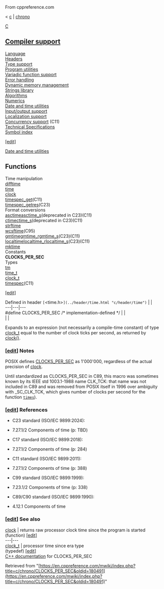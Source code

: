 From cppreference.com

< [c](../../c.html "c")‎ | [chrono](../chrono.html "c/chrono")

[ C](../../c.html "c")

[Compiler support](../compiler_support.html "c/compiler support")  
---  
[Language](../language.html "c/language")  
[Headers](../header.html "c/header")  
[Type support](../types.html "c/types")  
[Program utilities](../program.html "c/program")  
[Variadic function support](../variadic.html "c/variadic")  
[Error handling](../error.html "c/error")  
[Dynamic memory management](../memory.html "c/memory")  
[Strings library](../string.html "c/string")  
[Algorithms](../algorithm.html "c/algorithm")  
[Numerics](../numeric.html "c/numeric")  
[Date and time utilities](../chrono.html "c/chrono")  
[Input/output support](../io.html "c/io")  
[Localization support](../locale.html "c/locale")  
[Concurrency support](../thread.html "c/thread") (C11)  
[Technical Specifications](../experimental.html "c/experimental")  
[Symbol index](../index.html "c/symbol index")  
  
[[edit]](https://en.cppreference.com/mwiki/index.php?title=Template:c/navbar_content&action=edit)

[ Date and time utilities](../chrono.html "c/chrono")

Functions  
---  
Time manipulation  
[difftime](difftime.html "c/chrono/difftime")  
[time](time.html "c/chrono/time")  
[clock](clock.html "c/chrono/clock")  
[timespec_get](timespec_get.html "c/chrono/timespec get")(C11)  
[timespec_getres](timespec_getres.html "c/chrono/timespec getres")(C23)  
Format conversions  
[asctimeasctime_s](asctime.html "c/chrono/asctime")(deprecated in C23)(C11)  
[ctimectime_s](ctime.html "c/chrono/ctime")(deprecated in C23)(C11)  
[strftime](strftime.html "c/chrono/strftime")  
[wcsftime](wcsftime.html "c/chrono/wcsftime")(C95)  
[gmtimegmtime_rgmtime_s](gmtime.html "c/chrono/gmtime")(C23)(C11)  
[localtimelocaltime_rlocaltime_s](localtime.html "c/chrono/localtime")(C23)(C11)  
[mktime](mktime.html "c/chrono/mktime")  
Constants  
**CLOCKS_PER_SEC**  
Types  
[tm](tm.html "c/chrono/tm")  
[time_t](time_t.html "c/chrono/time t")  
[clock_t](clock_t.html "c/chrono/clock t")  
[timespec](timespec.html "c/chrono/timespec")(C11)  
  
[[edit]](https://en.cppreference.com/mwiki/index.php?title=Template:c/chrono/navbar_content&action=edit)

Defined in header `[`<time.h>`](../header/time.html "c/header/time")` |  |   
---|---|---  
#define CLOCKS_PER_SEC /* implementation-defined */ |  |   
| |   
  
Expands to an expression (not necessarily a compile-time constant) of type [clock_t](clock_t.html "c/chrono/clock t") equal to the number of clock ticks per second, as returned by [clock()](clock.html "c/chrono/clock"). 

### [[edit](https://en.cppreference.com/mwiki/index.php?title=c/chrono/CLOCKS_PER_SEC&action=edit&section=1 "Edit section: Notes")] Notes

POSIX defines [CLOCKS_PER_SEC](https://pubs.opengroup.org/onlinepubs/9799919799/basedefs/time.h.html) as 1'000'000, regardless of the actual precision of [clock](clock.html "c/chrono/clock"). 

Until standardized as CLOCKS_PER_SEC in C89, this macro was sometimes known by its IEEE std 1003.1-1988 name CLK_TCK: that name was not included in C89 and was removed from POSIX itself in 1996 over ambiguity with _SC_CLK_TCK, which gives number of clocks per second for the function [`times`](https://pubs.opengroup.org/onlinepubs/9799919799/functions/times.html)). 

### [[edit](https://en.cppreference.com/mwiki/index.php?title=c/chrono/CLOCKS_PER_SEC&action=edit&section=2 "Edit section: References")] References

  * C23 standard (ISO/IEC 9899:2024): 



    

  * 7.27.1/2 Components of time (p: TBD) 



  * C17 standard (ISO/IEC 9899:2018): 



    

  * 7.27.1/2 Components of time (p: 284) 



  * C11 standard (ISO/IEC 9899:2011): 



    

  * 7.27.1/2 Components of time (p: 388) 



  * C99 standard (ISO/IEC 9899:1999): 



    

  * 7.23.1/2 Components of time (p: 338) 



  * C89/C90 standard (ISO/IEC 9899:1990): 



    

  * 4.12.1 Components of time 



### [[edit](https://en.cppreference.com/mwiki/index.php?title=c/chrono/CLOCKS_PER_SEC&action=edit&section=3 "Edit section: See also")] See also

[ clock](clock.html "c/chrono/clock") |  returns raw processor clock time since the program is started   
(function) [[edit]](https://en.cppreference.com/mwiki/index.php?title=Template:c/chrono/dsc_clock&action=edit)  
---|---  
[ clock_t](clock_t.html "c/chrono/clock t") |  processor time since era type   
(typedef) [[edit]](https://en.cppreference.com/mwiki/index.php?title=Template:c/chrono/dsc_clock_t&action=edit)  
[C++ documentation](../../cpp/chrono/c/CLOCKS_PER_SEC.html "cpp/chrono/c/CLOCKS PER SEC") for CLOCKS_PER_SEC  
  
Retrieved from "[https://en.cppreference.com/mwiki/index.php?title=c/chrono/CLOCKS_PER_SEC&oldid=180491](https://en.cppreference.com/mwiki/index.php?title=c/chrono/CLOCKS_PER_SEC&oldid=180491)" 
